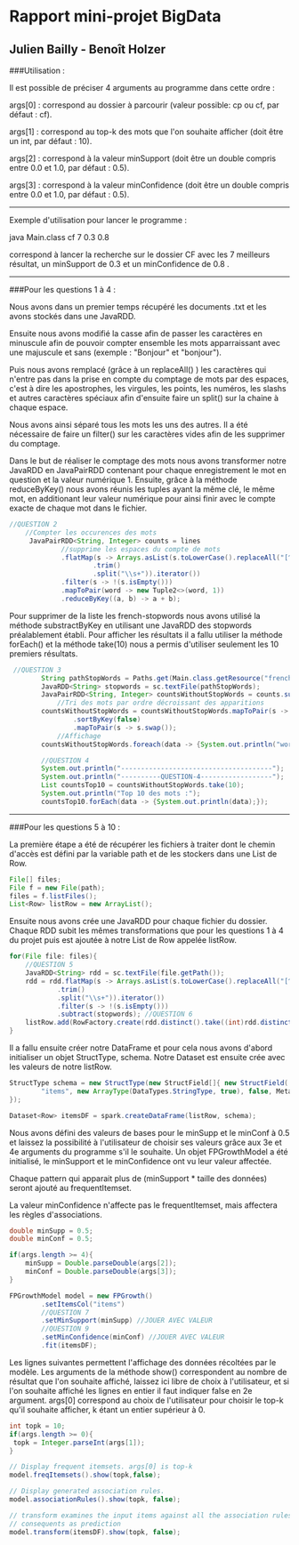 # Rapport mini-projet BigData

## Julien Bailly - Benoît Holzer

###Utilisation :

Il est possible de préciser 4 arguments au programme dans cette ordre :

args[0] : correspond au dossier à parcourir (valeur possible: cp ou cf, par défaut : cf).

args[1] : correspond au top-k des mots que l'on souhaite afficher (doit être un int, par défaut : 10).

args[2] : correspond à la valeur minSupport (doit être un double compris entre 0.0 et 1.0, par défaut : 0.5).

args[3] : correspond à la valeur minConfidence (doit être un double compris entre 0.0 et 1.0, par défaut : 0.5).

----
Exemple d'utilisation pour lancer le programme :

java Main.class cf 7 0.3 0.8


correspond à lancer la recherche sur le dossier CF avec les 7 meilleurs résultat, un minSupport de 0.3 et un minConfidence de 0.8 .

---
###Pour les questions 1 à 4 :

Nous avons dans un premier temps récupéré les documents .txt et les avons stockés dans une JavaRDD.

Ensuite nous avons modifié la casse afin de passer les caractères en minuscule afin de pouvoir compter ensemble les mots apparraissant avec une majuscule et sans (exemple : "Bonjour" et "bonjour").

Puis nous avons remplacé (grâce à un replaceAll() ) les caractères qui n'entre pas dans la prise en compte du comptage de mots par des espaces, c'est à dire les apostrophes, les virgules, les points, les numéros, les slashs et autres caractères spéciaux afin d'ensuite faire un split() sur la chaine à chaque espace.

Nous avons ainsi séparé tous les mots les uns des autres. Il a été nécessaire de faire un filter() sur les caractères vides afin de les supprimer du comptage.

Dans le but de réaliser le comptage des mots nous avons transformer notre JavaRDD en JavaPairRDD contenant pour chaque enregistrement le mot en question et la valeur numérique 1.
Ensuite, grâce à la méthode reduceByKey() nous avons réunis les tuples ayant la même clé, le même mot, en additionant leur valeur numérique pour ainsi finir avec le compte exacte de chaque mot dans le fichier.

```java
//QUESTION 2
    //Compter les occurences des mots   
     JavaPairRDD<String, Integer> counts = lines
             //supprime les espaces du compte de mots
             .flatMap(s -> Arrays.asList(s.toLowerCase().replaceAll("[^A-Za-z\\-àâäéèêëïîôöùûüÿçæœ]+"," ")
                     .trim()
                     .split("\\s+")).iterator())
             .filter(s -> !(s.isEmpty()))
             .mapToPair(word -> new Tuple2<>(word, 1))
             .reduceByKey((a, b) -> a + b);
```

Pour supprimer de la liste les french-stopwords nous avons utilisé la méthode substractByKey en utilisant une JavaRDD des stopwords préalablement établi.
Pour afficher les résultats il a fallu utiliser la méthode forEach() et la méthode take(10) nous a permis d'utiliser seulement les 10 premiers résultats.

```java
 //QUESTION 3
        String pathStopWords = Paths.get(Main.class.getResource("french-stopwords.txt").getPath()).toString();
        JavaRDD<String> stopwords = sc.textFile(pathStopWords);
        JavaPairRDD<String, Integer> countsWithoutStopWords = counts.subtractByKey(stopwords.mapToPair(word -> new Tuple2<>(word, 1)));
            //Tri des mots par ordre décroissant des apparitions
        countsWithoutStopWords = countsWithoutStopWords.mapToPair(s -> s.swap())
                .sortByKey(false)
                .mapToPair(s -> s.swap());
            //Affichage
        countsWithoutStopWords.foreach(data -> {System.out.println("word="+data._1()+" iteration="+data._2());});

        //QUESTION 4
        System.out.println("--------------------------------------");
        System.out.println("----------QUESTION-4------------------");
        List countsTop10 = countsWithoutStopWords.take(10);
        System.out.println("Top 10 des mots :");
        countsTop10.forEach(data -> {System.out.println(data);});
```
---
###Pour les questions 5 à 10 :

La première étape a été de récupérer les fichiers à traiter dont le chemin d'accès est défini par la variable path et de les stockers dans une List de Row.
```java
File[] files;
File f = new File(path);
files = f.listFiles();
List<Row> listRow = new ArrayList();
```
Ensuite nous avons crée une JavaRDD pour chaque fichier du dossier. Chaque RDD subit les mêmes transformations que pour les questions 1 à 4 du projet puis est ajoutée à notre List de Row appelée listRow.

```java
for(File file: files){
    //QUESTION 5
    JavaRDD<String> rdd = sc.textFile(file.getPath());
    rdd = rdd.flatMap(s -> Arrays.asList(s.toLowerCase().replaceAll("[^A-Za-z\\-àâäéèêëïîôöùûüÿçæœ]+"," ")
            .trim()
            .split("\\s+")).iterator())
            .filter(s -> !(s.isEmpty()))
            .subtract(stopwords); //QUESTION 6
    listRow.add(RowFactory.create(rdd.distinct().take((int)rdd.distinct().count())));
}
```
Il a fallu ensuite créer notre DataFrame et pour cela nous avons d'abord initialiser un objet StructType, schema. Notre Dataset est ensuite crée avec les valeurs de notre listRow.

```java
StructType schema = new StructType(new StructField[]{ new StructField(
        "items", new ArrayType(DataTypes.StringType, true), false, Metadata.empty())
});

Dataset<Row> itemsDF = spark.createDataFrame(listRow, schema);
```

Nous avons défini des valeurs de bases pour le minSupp et le minConf à 0.5 et laissez la possibilité à l'utilisateur de choisir ses valeurs grâce aux 3e et 4e arguments du programme s'il le souhaite.
Un objet FPGrowthModel a été initialisé, le minSupport et le minConfidence ont vu leur valeur affectée.

Chaque pattern qui apparait plus de (minSupport * taille des données) seront ajouté au frequentItemset.

La valeur minConfidence n'affecte pas le frequentItemset, mais affectera les règles d'associations.

```java
double minSupp = 0.5;
double minConf = 0.5;

if(args.length >= 4){
    minSupp = Double.parseDouble(args[2]);
    minConf = Double.parseDouble(args[3]);
}

FPGrowthModel model = new FPGrowth()
        .setItemsCol("items")
        //QUESTION 7
        .setMinSupport(minSupp) //JOUER AVEC VALEUR
        //QUESTION 9
        .setMinConfidence(minConf) //JOUER AVEC VALEUR
        .fit(itemsDF);
```
Les lignes suivantes permettent l'affichage des données récoltées par le modèle. Les arguments de la méthode show() correspondent au nombre de résultat que l'on souhaite affiché, laissez ici libre de choix à l'utilisateur, et si l'on souhaite affiché les lignes en entier il faut indiquer false en 2e argument.
args[0] correspond au choix de l'utilisateur pour choisir le top-k qu'il souhaite afficher, k étant un entier supérieur à 0.

```java
int topk = 10;
if(args.length >= 0){
 topk = Integer.parseInt(args[1]);
}

// Display frequent itemsets. args[0] is top-k
model.freqItemsets().show(topk,false);

// Display generated association rules.
model.associationRules().show(topk, false);

// transform examines the input items against all the association rules and summarize the
// consequents as prediction
model.transform(itemsDF).show(topk, false);

```


